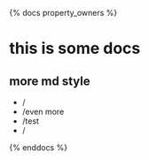 {% docs property_owners %}

# this is some docs
## more md style

 - /
 - /even more
 - /test
 - /

{% enddocs %}